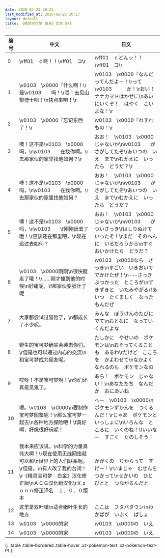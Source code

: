 ```yaml
---
date: 2020-02-25 20:25
last_modified_at: 2020-02-28 20:17
layout: default
title: 《精灵宝可梦 白金》文本 548
---
```

| 编号 | 中文 | 日文 |
| ---- | ---- | ---- |
| 0 | \vff01　ｃ咚！！\vff01　コ\r | \vff01　ｃどんッ！！\vff01　コ\r |
| 1 | \v0103　\x0000『什么啊！\r是\v0103　　吗！\r喂！去见山梨博士吧！\n快点来吧！\r | \v0103　\x0000『なんだってんだよ－！\rって　\v0103　　　か！\rおい！　ナナカマドはかせに\nあいにいくぞ！　はやく　こいよな！\r |
| 2 | \v0103　\x0000『忘记东西了！\r | \v0103　\x0000『わすれもの！\r |
| 3 | 噢！这不是\v0103　\x0000吗，\n\v0103　　在找你啊。\r去那家伙的家里找他如何？\r | おお！　\v0103　\x0000　じゃないか\n\v0103　　が　さがしてたぞ\rあいつの　いえ　まで\nむかえに　いったら　どうだ？\r |
| 4 | 噢！这不是\v0103　\x0000吗，\n\v0103　　在找你啊。\r去那家伙的家里找他如何？ | おお！　\v0103　\x0000　じゃないか\n\v0103　　が　さがしてたぞ\rあいつの　いえ　まで\nむかえに　いったら　どうだ？ |
| 5 | 噢！这不是\v0103　\x0000吗，\n\v0103　　\f刚刚出去了哦！\r应该还在那里吧，\n现在追过去如何？ | おお！　\v0103　\x0000　じゃないか\n\v0103　　が　ついさっき\fはしりぬけて　いったぞ！\rまだ　そのへんに　いるだろうから\nすぐ　おいかけたら　どうだ？ |
| 6 | \v0103　\x0000刚刚\n很快就走了哦！\r……刚才撞到他的时候\n好痛呢，\f那家伙变强壮了呢 | \v0103　\x0000なら　さっき\nすごい　いきおいで　でかけたぜ！\r⋯⋯さっき　ぶつかった　ところが\nずきずきと　いたみやがる\fあいつ　たくましく　なったもんだぜ |
| 7 | 大家都尝试过冒险了，\n都成长了不少呢。 | みんな　ぼうけんのたびに　でて\nおとなに　なっていくんだよな |
| 8 | 野生的宝可梦确实会袭击你们。\r但是也可以通过内心的交流\n和宝可梦成为朋友呢。 | たしかに　やせいの　ポケモンは\nおそってくることも　あるわ\rだけど　こころを　かよわせて\nなかよくなれるのも　ポケモンなの |
| 9 | 哎呀！不是宝可梦啊！\n你们还真是见鬼了。 | あら！　ポケモン　じゃない！\nあなたたち　なんだか　おにあいね |
| 10 | 嗯。\v0103　\x0000\n要制作宝可梦图鉴呢！\r那么宝可梦一起去\n各种地方探险吧！\f真好啊，好像很好玩呢！ | へ－　\v0103　\x0000\nポケモンずかんを　つくるんだ！\rじゃあ　ポケモンと　いっしょに\nいろんな　ところに　いくのね！\fいいな－　すごく　たのしそう！ |
| 11 | 我本来应该说，\n科学的力量真伟大啊！\r现在使用无线网络就可以和\n世界上的人们联系呢。\r但是，\n有人改了我的台词！\r《精灵宝可梦　白金》汉化修正版\nＡＣＧ汉化组汉化\rＸｚｏｎｎ修正译名　１．０．０版本 | かがくの　ちからって　すげ－！\rいまじゃ　むせんを　つかって\nせかいの　ひとびとと　つながるんだと |
| 12 | 这里是双叶镇\n适合嫩叶生长的地方 | ここは　フタバタウン\nわかばが　いぶく　ばしょ |
| 13 | \v0103　\x0000的家 | \v0103　\x0000の　いえ |
| 14 | \v0103　\x0000的家 | \v0103　\x0000の　いえ |
{: .table .table-bordered .table-hover .xz-pokemon-text .xz-pokemon-text-Pt }
